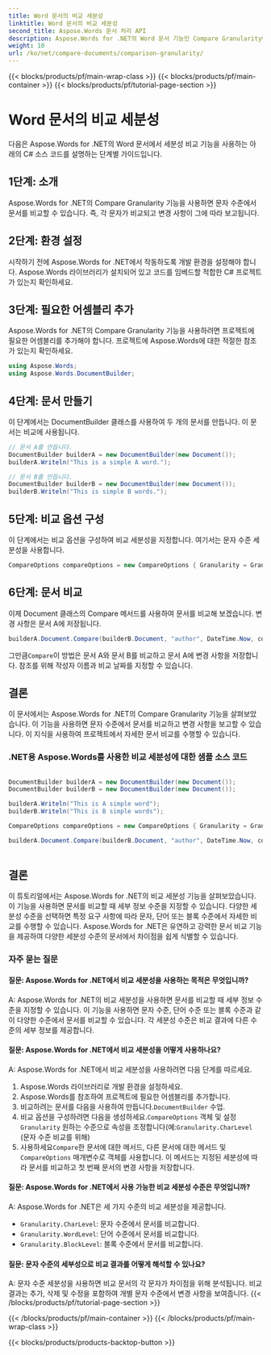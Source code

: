 ```yaml
---
title: Word 문서의 비교 세분성
linktitle: Word 문서의 비교 세분성
second_title: Aspose.Words 문서 처리 API
description: Aspose.Words for .NET의 Word 문서 기능인 Compare Granularity에 대해 알아보세요. 이 기능을 사용하면 문서를 문자별로 비교하여 변경 사항을 보고할 수 있습니다.
weight: 10
url: /ko/net/compare-documents/comparison-granularity/
---
```


{{< blocks/products/pf/main-wrap-class >}}
{{< blocks/products/pf/main-container >}}
{{< blocks/products/pf/tutorial-page-section >}}

# Word 문서의 비교 세분성

다음은 Aspose.Words for .NET의 Word 문서에서 세분성 비교 기능을 사용하는 아래의 C# 소스 코드를 설명하는 단계별 가이드입니다.

## 1단계: 소개

Aspose.Words for .NET의 Compare Granularity 기능을 사용하면 문자 수준에서 문서를 비교할 수 있습니다. 즉, 각 문자가 비교되고 변경 사항이 그에 따라 보고됩니다.

## 2단계: 환경 설정

시작하기 전에 Aspose.Words for .NET에서 작동하도록 개발 환경을 설정해야 합니다. Aspose.Words 라이브러리가 설치되어 있고 코드를 임베드할 적합한 C# 프로젝트가 있는지 확인하세요.

## 3단계: 필요한 어셈블리 추가

Aspose.Words for .NET의 Compare Granularity 기능을 사용하려면 프로젝트에 필요한 어셈블리를 추가해야 합니다. 프로젝트에 Aspose.Words에 대한 적절한 참조가 있는지 확인하세요.

```csharp
using Aspose.Words;
using Aspose.Words.DocumentBuilder;
```

## 4단계: 문서 만들기

이 단계에서는 DocumentBuilder 클래스를 사용하여 두 개의 문서를 만듭니다. 이 문서는 비교에 사용됩니다.

```csharp
// 문서 A를 만듭니다.
DocumentBuilder builderA = new DocumentBuilder(new Document());
builderA.Writeln("This is a simple A word.");

// 문서 B를 만듭니다.
DocumentBuilder builderB = new DocumentBuilder(new Document());
builderB.Writeln("This is simple B words.");
```

## 5단계: 비교 옵션 구성

이 단계에서는 비교 옵션을 구성하여 비교 세분성을 지정합니다. 여기서는 문자 수준 세분성을 사용합니다.

```csharp
CompareOptions compareOptions = new CompareOptions { Granularity = Granularity.CharLevel };
```

## 6단계: 문서 비교

이제 Document 클래스의 Compare 메서드를 사용하여 문서를 비교해 보겠습니다. 변경 사항은 문서 A에 저장됩니다.

```csharp
builderA.Document.Compare(builderB.Document, "author", DateTime.Now, compareOptions);
```

 그만큼`Compare`이 방법은 문서 A와 문서 B를 비교하고 문서 A에 변경 사항을 저장합니다. 참조를 위해 작성자 이름과 비교 날짜를 지정할 수 있습니다.

## 결론

이 문서에서는 Aspose.Words for .NET의 Compare Granularity 기능을 살펴보았습니다. 이 기능을 사용하면 문자 수준에서 문서를 비교하고 변경 사항을 보고할 수 있습니다. 이 지식을 사용하여 프로젝트에서 자세한 문서 비교를 수행할 수 있습니다.

### .NET용 Aspose.Words를 사용한 비교 세분성에 대한 샘플 소스 코드

```csharp
            
DocumentBuilder builderA = new DocumentBuilder(new Document());
DocumentBuilder builderB = new DocumentBuilder(new Document());

builderA.Writeln("This is A simple word");
builderB.Writeln("This is B simple words");

CompareOptions compareOptions = new CompareOptions { Granularity = Granularity.CharLevel };

builderA.Document.Compare(builderB.Document, "author", DateTime.Now, compareOptions);            
        
```

## 결론

이 튜토리얼에서는 Aspose.Words for .NET의 비교 세분성 기능을 살펴보았습니다. 이 기능을 사용하면 문서를 비교할 때 세부 정보 수준을 지정할 수 있습니다. 다양한 세분성 수준을 선택하면 특정 요구 사항에 따라 문자, 단어 또는 블록 수준에서 자세한 비교를 수행할 수 있습니다. Aspose.Words for .NET은 유연하고 강력한 문서 비교 기능을 제공하여 다양한 세분성 수준의 문서에서 차이점을 쉽게 식별할 수 있습니다.

### 자주 묻는 질문

#### 질문: Aspose.Words for .NET에서 비교 세분성을 사용하는 목적은 무엇입니까?

A: Aspose.Words for .NET의 비교 세분성을 사용하면 문서를 비교할 때 세부 정보 수준을 지정할 수 있습니다. 이 기능을 사용하면 문자 수준, 단어 수준 또는 블록 수준과 같이 다양한 수준에서 문서를 비교할 수 있습니다. 각 세분성 수준은 비교 결과에 다른 수준의 세부 정보를 제공합니다.

#### 질문: Aspose.Words for .NET에서 비교 세분성을 어떻게 사용하나요?

A: Aspose.Words for .NET에서 비교 세분성을 사용하려면 다음 단계를 따르세요.
1. Aspose.Words 라이브러리로 개발 환경을 설정하세요.
2. Aspose.Words를 참조하여 프로젝트에 필요한 어셈블리를 추가합니다.
3.  비교하려는 문서를 다음을 사용하여 만듭니다.`DocumentBuilder` 수업.
4.  비교 옵션을 구성하려면 다음을 생성하세요.`CompareOptions` 객체 및 설정`Granularity` 원하는 수준으로 속성을 조정합니다(예:`Granularity.CharLevel` (문자 수준 비교를 위해)
5.  사용하세요`Compare`한 문서에 대한 메서드, 다른 문서에 대한 메서드 및`CompareOptions` 매개변수로 객체를 사용합니다. 이 메서드는 지정된 세분성에 따라 문서를 비교하고 첫 번째 문서의 변경 사항을 저장합니다.

#### 질문: Aspose.Words for .NET에서 사용 가능한 비교 세분성 수준은 무엇입니까?

A: Aspose.Words for .NET은 세 가지 수준의 비교 세분성을 제공합니다.
- `Granularity.CharLevel`: 문자 수준에서 문서를 비교합니다.
- `Granularity.WordLevel`: 단어 수준에서 문서를 비교합니다.
- `Granularity.BlockLevel`: 블록 수준에서 문서를 비교합니다.

#### 질문: 문자 수준의 세부성으로 비교 결과를 어떻게 해석할 수 있나요?

A: 문자 수준 세분성을 사용하면 비교 문서의 각 문자가 차이점을 위해 분석됩니다. 비교 결과는 추가, 삭제 및 수정을 포함하여 개별 문자 수준에서 변경 사항을 보여줍니다.
{{< /blocks/products/pf/tutorial-page-section >}}

{{< /blocks/products/pf/main-container >}}
{{< /blocks/products/pf/main-wrap-class >}}

{{< blocks/products/products-backtop-button >}}

